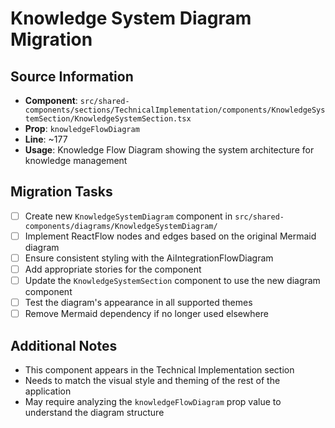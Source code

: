 # Knowledge System Diagram Migration

## Source Information
- **Component**: `src/shared-components/sections/TechnicalImplementation/components/KnowledgeSystemSection/KnowledgeSystemSection.tsx`
- **Prop**: `knowledgeFlowDiagram`
- **Line**: ~177
- **Usage**: Knowledge Flow Diagram showing the system architecture for knowledge management

## Migration Tasks
- [ ] Create new `KnowledgeSystemDiagram` component in `src/shared-components/diagrams/KnowledgeSystemDiagram/`
- [ ] Implement ReactFlow nodes and edges based on the original Mermaid diagram
- [ ] Ensure consistent styling with the AiIntegrationFlowDiagram
- [ ] Add appropriate stories for the component
- [ ] Update the `KnowledgeSystemSection` component to use the new diagram component
- [ ] Test the diagram's appearance in all supported themes
- [ ] Remove Mermaid dependency if no longer used elsewhere

## Additional Notes
- This component appears in the Technical Implementation section
- Needs to match the visual style and theming of the rest of the application
- May require analyzing the `knowledgeFlowDiagram` prop value to understand the diagram structure 